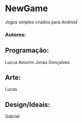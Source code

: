# NewGame
Jogos simples criados para Android
### Autores:
## Programação:
Lucca Amorim
Jonas Gonçalves
## Arte:
Lucas
## Design/Ideais:
Gabriel
